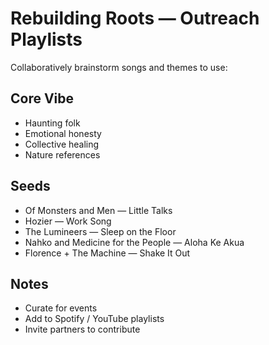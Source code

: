 # Rebuilding Roots — Outreach Playlists

Collaboratively brainstorm songs and themes to use:

## Core Vibe
- Haunting folk
- Emotional honesty
- Collective healing
- Nature references

## Seeds
- Of Monsters and Men — Little Talks
- Hozier — Work Song
- The Lumineers — Sleep on the Floor
- Nahko and Medicine for the People — Aloha Ke Akua
- Florence + The Machine — Shake It Out

## Notes
- Curate for events
- Add to Spotify / YouTube playlists
- Invite partners to contribute
